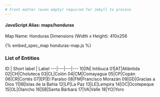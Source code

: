```yaml
---
# Front matter (even empty) required for Jekyll to process
---
```


#### JavaScript Alias: maps/honduras

Map Name: Honduras
Dimensions (Width x Height): 410x256



{% embed_spec_map honduras-map.js %}

### List of Entities

ID | Short label | Label
---|---|---|---
10|IN| Intibucá
01|AT|Atlántida
02|CH|Choluteca
03|CL|Colón
04|CM|Comayagua
05|CP|Copán
06|CR|Cortés
07|EP|El Paraíso
08|FM|Francisco Morazán
09|GD|Gracias a Dios
11|IB|Islas de la Bahía
12|LP|La Paz
13|LE|Lempira
14|OC|Ocotepeque
15|OL|Olancho
16|SB|Santa Bárbara
17|VA|Valle
18|YO|Yoro


